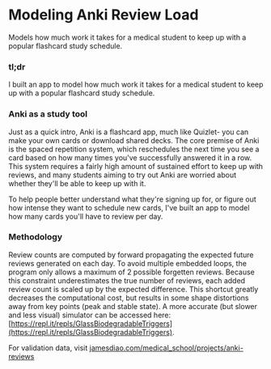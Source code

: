 # Modeling Anki Review Load 
Models how much work it takes for a medical student to keep up with a popular flashcard study schedule. 

### tl;dr 
I built an app to model how much work it takes for a medical student to keep up with a popular flashcard study schedule. 

### Anki as a study tool
Just as a quick intro, Anki is a flashcard app, much like Quizlet- you can make your own cards or download shared decks. The core premise of Anki is the spaced repetition system, which reschedules the next time you see a card based on how many times you've successfully answered it in a row. This system requires a fairly high amount of sustained effort to keep up with reviews, and many students aiming to try out Anki are worried about whether they'll be able to keep up with it.

To help people better understand what they're signing up for, or figure out how intense they want to schedule new cards, I've built an app to model how many cards you'll have to review per day. 

### Methodology
Review counts are computed by forward propagating the expected future reviews generated on each day. To avoid multiple embedded loops, the program only allows a maximum of 2 possible forgetten reviews. Because this constraint underestimates the true number of reviews, each added review count is scaled up by the expected difference. This shortcut greatly decreases the computational cost, but results in some shape distortions away from key points (peak and stable state). A more accurate (but slower and less visual) simulator can be accessed here: [https://repl.it/repls/GlassBiodegradableTriggers](https://repl.it/repls/GlassBiodegradableTriggers). 

For validation data, visit [jamesdiao.com/medical_school/projects/anki-reviews](http://jamesdiao.com/medical_school/projects/anki-reviews)


